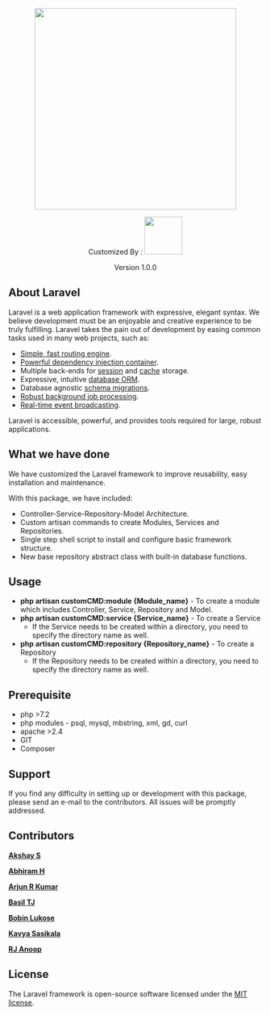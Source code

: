 <p align="center"><img src="https://res.cloudinary.com/dtfbvvkyp/image/upload/v1566331377/laravel-logolockup-cmyk-red.svg" width="400"></p>

<p align="center">Customized By : <img src="https://inapp.com/wp-content/uploads/2018/07/InApp-Logo-CMYK.jpg" width="75"></p>

<p align="center">
Version 1.0.0
</p>

## About Laravel

Laravel is a web application framework with expressive, elegant syntax. We believe development must be an enjoyable and creative experience to be truly fulfilling. Laravel takes the pain out of development by easing common tasks used in many web projects, such as:

- [Simple, fast routing engine](https://laravel.com/docs/routing).
- [Powerful dependency injection container](https://laravel.com/docs/container).
- Multiple back-ends for [session](https://laravel.com/docs/session) and [cache](https://laravel.com/docs/cache) storage.
- Expressive, intuitive [database ORM](https://laravel.com/docs/eloquent).
- Database agnostic [schema migrations](https://laravel.com/docs/migrations).
- [Robust background job processing](https://laravel.com/docs/queues).
- [Real-time event broadcasting](https://laravel.com/docs/broadcasting).

Laravel is accessible, powerful, and provides tools required for large, robust applications.

## What we have done

We have customized the Laravel framework to improve reusability, easy installation and maintenance.

With this package, we have included:

- Controller-Service-Repository-Model Architecture.
- Custom artisan commands to create Modules, Services and Repositories.
- Single step shell script to install and configure basic framework structure.
- New base repository abstract class with built-in database functions.

## Usage

- **php artisan customCMD:module {Module_name}** - To create a module which includes Controller, Service, Repository and Model.
- **php artisan customCMD:service {Service_name}** - To create a Service
    - If the Service needs to be created within a directory, you need to specify the directory name as well.
- **php artisan customCMD:repository {Repository_name}** - To create a Repository
    - If the Repository needs to be created within a directory, you need to specify the directory name as well.

## Prerequisite

- php >7.2
- php modules - psql, mysql, mbstring, xml, gd, curl
- apache >2.4
- GIT
- Composer


## Support

If you find any difficulty in setting up or development with this package, please send an e-mail to the contributors. All issues will be promptly addressed.


## Contributors

**[Akshay S](mailto:akshay.s@inapp.com)**

**[Abhiram H](mailto:abhiramh1@gmail.com)**

**[Arjun R Kumar](mailto:arjunrk.kumar@gmail.com)**

**[Basil TJ](mailto:basiltj07@gmail.com)**

**[Bobin Lukose](mailto:bobin.lukose@inapp.com)**

**[Kavya Sasikala](mailto:kavyasasikalavp@gmail.com)**

**[RJ Anoop](mailto:mail.anooprj@gmail.com)**

## License

The Laravel framework is open-source software licensed under the [MIT license](https://opensource.org/licenses/MIT).